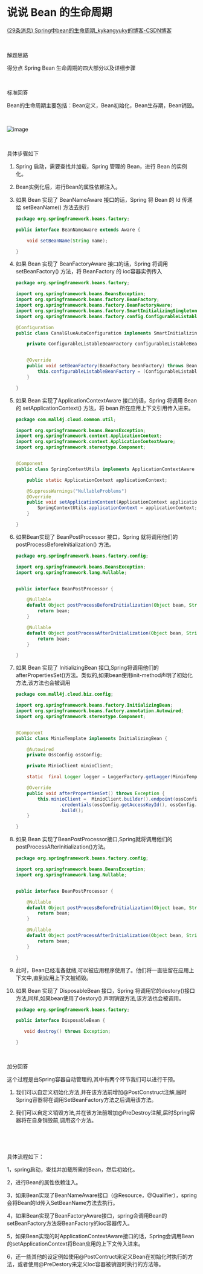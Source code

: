 # 说说 Bean 的生命周期

[(29条消息) Spring中bean的生命周期_kykangyuky的博客-CSDN博客](https://blog.csdn.net/kykangyuky/article/details/123114227)

‍

解题思路

得分点 Spring Bean 生命周期的四大部分以及详细步骤

‍

标准回答 

Bean的生命周期主要包括：Bean定义，Bean初始化，Bean生存期，Bean销毁。 

‍

![image](assets/%E8%AF%B4%E8%AF%B4%20Bean%20%E7%9A%84%E7%94%9F%E5%91%BD%E5%91%A8%E6%9C%9F/image-20230207174701-xoiby6p.png)​

‍

具体步骤如下 

1. Spring 启动，需要查找并加载，Spring 管理的 Bean，进行 Bean 的实例化。

2. Bean实例化后，进行Bean的属性依赖注入。

3.  如果 Bean 实现了 BeanNameAware 接口的话，Spring 将 Bean 的 Id 传递给 setBeanName() 方法去执行

    ```java
    package org.springframework.beans.factory;

    public interface BeanNameAware extends Aware {

    	void setBeanName(String name);

    }

    ```

4. 如果 Bean 实现了 BeanFactoryAware 接口的话，Spring 将调用 setBeanFactory() 方法，将 BeanFactory 的 ioc容器实例传入

    ```java
    package org.springframework.beans.factory;
    
    import org.springframework.beans.BeansException;
    import org.springframework.beans.factory.BeanFactory;
    import org.springframework.beans.factory.BeanFactoryAware;
    import org.springframework.beans.factory.SmartInitializingSingleton;
    import org.springframework.beans.factory.config.ConfigurableListableBeanFactory;
    
    @Configuration
    public class CanalGlueAutoConfiguration implements SmartInitializingSingleton, BeanFactoryAware {
    
        private ConfigurableListableBeanFactory configurableListableBeanFactory;


        @Override
        public void setBeanFactory(BeanFactory beanFactory) throws BeansException {
            this.configurableListableBeanFactory = (ConfigurableListableBeanFactory) beanFactory;
        }
    
    }
    
    ```

5. 如果 Bean 实现了ApplicationContextAware 接口的话，Spring 将调用 Bean 的 setApplicationContext() 方法，将 bean 所在应用上下文引用传入进来。

    ```java
    package com.mall4j.cloud.common.util;
    
    import org.springframework.beans.BeansException;
    import org.springframework.context.ApplicationContext;
    import org.springframework.context.ApplicationContextAware;
    import org.springframework.stereotype.Component;


    @Component
    public class SpringContextUtils implements ApplicationContextAware {
    
    	public static ApplicationContext applicationContext;
    
    	@SuppressWarnings("NullableProblems")
    	@Override
    	public void setApplicationContext(ApplicationContext applicationContext) throws BeansException {
    		SpringContextUtils.applicationContext = applicationContext;
    	}
    
    }
    
    ```

6. 如果Bean实现了 BeanPostProcessor 接口，Spring 就将调用他们的 postProcessBeforeInitialization() 方法。

    ```java
    package org.springframework.beans.factory.config;
    
    import org.springframework.beans.BeansException;
    import org.springframework.lang.Nullable;


    public interface BeanPostProcessor {
    
    	@Nullable
    	default Object postProcessBeforeInitialization(Object bean, String beanName) throws BeansException {
    		return bean;
    	}
    
    	@Nullable
    	default Object postProcessAfterInitialization(Object bean, String beanName) throws BeansException {
    		return bean;
    	}
    
    }
    
    ```

7. 如果 Bean 实现了 InitializingBean 接口,Spring将调用他们的afterPropertiesSet()方法。类似的,如果bean使用init-method声明了初始化方法,该方法也会被调用

    ```java
    package com.mall4j.cloud.biz.config;
    
    import org.springframework.beans.factory.InitializingBean;
    import org.springframework.beans.factory.annotation.Autowired;
    import org.springframework.stereotype.Component;


    @Component
    public class MinioTemplate implements InitializingBean {
    
        @Autowired
        private OssConfig ossConfig;
    
        private MinioClient minioClient;
    
        static  final Logger logger = LoggerFactory.getLogger(MinioTemplate.class);
    
        @Override
        public void afterPropertiesSet() throws Exception {
            this.minioClient =  MinioClient.builder().endpoint(ossConfig.getEndpoint())
                    .credentials(ossConfig.getAccessKeyId(), ossConfig.getAccessKeySecret())
                    .build();
        }
    
    }
    
    ```

8. 如果 Bean 实现了BeanPostProcessor接口,Spring就将调用他们的postProcessAfterInitialization()方法。

    ```java
    package org.springframework.beans.factory.config;
    
    import org.springframework.beans.BeansException;
    import org.springframework.lang.Nullable;


    public interface BeanPostProcessor {
    
    	@Nullable
    	default Object postProcessBeforeInitialization(Object bean, String beanName) throws BeansException {
    		return bean;
    	}
    
    	@Nullable
    	default Object postProcessAfterInitialization(Object bean, String beanName) throws BeansException {
    		return bean;
    	}
    
    }
    
    ```

9. 此时，Bean已经准备就绪,可以被应用程序使用了。他们将一直驻留在应用上下文中,直到应用上下文被销毁。

10. 如果 Bean 实现了 DisposableBean 接口，Spring 将调用它的destory()接口方法,同样,如果bean使用了destory() 声明销毁方法,该方法也会被调用。

     ```java
     package org.springframework.beans.factory;
    
     public interface DisposableBean {
    
     	void destroy() throws Exception;
    
     }
    
     ```

‍

加分回答 

这个过程是由Spring容器自动管理的,其中有两个环节我们可以进行干预。 

1. 我们可以自定义初始化方法,并在该方法前增加@PostConstruct注解,届时Spring容器将在调用SetBeanFactory方法之后调用该方法。 

2. 我们可以自定义销毁方法,并在该方法前增加@PreDestroy注解,届时Spring容器将在自身销毁前,调用这个方法。

‍

‍

具体流程如下：

1，spring启动，查找并加载所需的Bean，然后初始化。

2，进行Bean的属性依赖注入。

3，如果Bean实现了BeanNameAware接口（@Resource，@Qualifier），spring会将Bean的Id传入SetBeanName方法去执行。

4，如果Bean实现了BeanFactoryAware接口，spring会调用Bean的setBeanFactory方法将BeanFactory的ioc容器传入。

5，如果Bean实现的时ApplicationContextAware接口的话，Spring会调用Bean的setApplicationContext将Bean应用的上下文传入进来。

6，还一些其他的设定例如使用@PostContruct来定义Bean在初始化时执行的方法，或者使用@PreDestory来定义Ioc容器被销毁时执行的方法等。

‍
